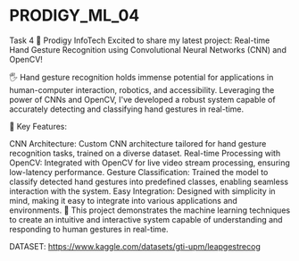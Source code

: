 # PRODIGY_ML_04

Task 4 🚀 Prodigy InfoTech
Excited to share my latest project: Real-time Hand Gesture Recognition using Convolutional Neural Networks (CNN) and OpenCV!

🖐 Hand gesture recognition holds immense potential for applications in human-computer interaction, robotics, and accessibility. 
Leveraging the power of CNNs and OpenCV, I've developed a robust system capable of accurately detecting and classifying hand gestures in real-time.

🚀 Key Features:

CNN Architecture: Custom CNN architecture tailored for hand gesture recognition tasks, trained on a diverse dataset.
Real-time Processing with OpenCV: Integrated with OpenCV for live video stream processing, ensuring low-latency performance.
Gesture Classification: Trained the model to classify detected hand gestures into predefined classes, enabling seamless interaction with the system.
Easy Integration: Designed with simplicity in mind, making it easy to integrate into various applications and environments.
🔑 This project demonstrates the machine learning techniques to create an intuitive and interactive system capable of understanding and responding to human gestures in real-time.

DATASET: https://www.kaggle.com/datasets/gti-upm/leapgestrecog

